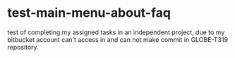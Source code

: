 # test-main-menu-about-faq
test of completing my assigned tasks in an independent project, due to my bitbucket account can't access in and can not make commit in GLOBE-T319 repository.

